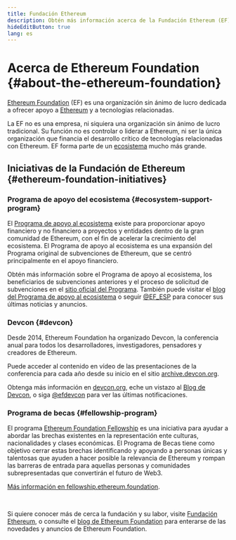 ```yaml
---
title: Fundación Ethereum
description: Obtén más información acerca de la Fundación Ethereum (EF), una organización sin ánimo de lucro dedicada a dar soporte a Ethereum y a otras tecnologías similares.
hideEditButton: true
lang: es
---
```


# Acerca de Ethereum Foundation {#about-the-ethereum-foundation}

<Logo/>

[Ethereum Foundation](http://ethereum.foundation/) (EF) es una organización sin ánimo de lucro dedicada a ofrecer apoyo a [Ethereum](/what-is-ethereum/) y a tecnologías relacionadas.

La EF no es una empresa, ni siquiera una organización sin ánimo de lucro tradicional. Su función no es controlar o liderar a Ethereum, ni ser la única organización que financia el desarrollo crítico de tecnologías relacionadas con Ethereum. EF forma parte de un [ecosistema](/community/) mucho más grande.

## Iniciativas de la Fundación de Ethereum {#ethereum-foundation-initiatives}

### Programa de apoyo del ecosistema {#ecosystem-support-program}

El [Programa de apoyo al ecosistema](https://esp.ethereum.foundation/) existe para proporcionar apoyo financiero y no financiero a proyectos y entidades dentro de la gran comunidad de Ethereum, con el fin de acelerar la crecimiento del ecosistema. El Programa de apoyo al ecosistema es una expansión del Programa original de subvenciones de Ethereum, que se centró principalmente en el apoyo financiero.

Obtén más información sobre el Programa de apoyo al ecosistema, los beneficiarios de subvenciones anteriores y el proceso de solicitud de subvenciones en el [sitio oficial del Programa](https://esp.ethereum.foundation/). También puede visitar el [blog del Programa de apoyo al ecosistema](https://blog.ethereum.org/category/ecosystem-support-program/) o seguir [@EF_ESP](https://x.com/EF_ESP) para conocer sus últimas noticias y anuncios.

### Devcon {#devcon}

Desde 2014, Ethereum Foundation ha organizado Devcon, la conferencia anual para todos los desarrolladores, investigadores, pensadores y creadores de Ethereum.

Puede acceder al contenido en vídeo de las presentaciones de la conferencia para cada año desde su inicio en el sitio [archive.devcon.org](https://archive.devcon.org/).

Obtenga más información en [devcon.org](https://devcon.org/), eche un vistazo al [Blog de Devcon](https://devcon.org/en/blogs/), o siga [@efdevcon](https://x.com/EFDevcon) para ver las últimas notificaciones.

### Programa de becas {#fellowship-program}

El programa [Ethereum Foundation Fellowship](https://fellowship.ethereum.foundation/) es una iniciativa para ayudar a abordar las brechas existentes en la representación ente culturas, nacionalidades y clases económicas. El Programa de Becas tiene como objetivo cerrar estas brechas identificando y apoyando a personas únicas y talentosas que ayuden a hacer posible la relevancia de Ethereum y rompan las barreras de entrada para aquellas personas y comunidades subrepresentadas que convertirán el futuro de Web3.

[Más información en fellowship.ethereum.foundation](https://fellowship.ethereum.foundation/).

<br/>

Si quiere conocer más de cerca la fundación y su labor, visite [Fundación Ethereum](http://ethereum.foundation/), o consulte el [blog de Ethereum Foundation](https://blog.ethereum.org/) para enterarse de las novedades y anuncios de Ethereum Foundation.
